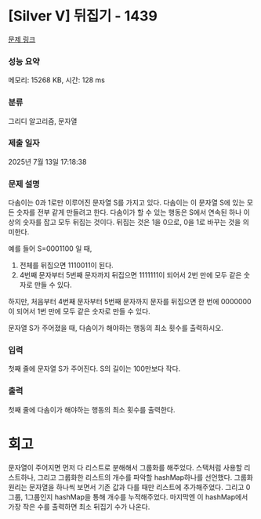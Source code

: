 # [Silver V] 뒤집기 - 1439 

[문제 링크](https://www.acmicpc.net/problem/1439) 

### 성능 요약

메모리: 15268 KB, 시간: 128 ms

### 분류

그리디 알고리즘, 문자열

### 제출 일자

2025년 7월 13일 17:18:38

### 문제 설명

<p>다솜이는 0과 1로만 이루어진 문자열 S를 가지고 있다. 다솜이는 이 문자열 S에 있는 모든 숫자를 전부 같게 만들려고 한다. 다솜이가 할 수 있는 행동은 S에서 연속된 하나 이상의 숫자를 잡고 모두 뒤집는 것이다. 뒤집는 것은 1을 0으로, 0을 1로 바꾸는 것을 의미한다.</p>

<p>예를 들어 S=0001100 일 때,</p>

<ol>
	<li>전체를 뒤집으면 1110011이 된다.</li>
	<li>4번째 문자부터 5번째 문자까지 뒤집으면 1111111이 되어서 2번 만에 모두 같은 숫자로 만들 수 있다.</li>
</ol>

<p>하지만, 처음부터 4번째 문자부터 5번째 문자까지 문자를 뒤집으면 한 번에 0000000이 되어서 1번 만에 모두 같은 숫자로 만들 수 있다.</p>

<p>문자열 S가 주어졌을 때, 다솜이가 해야하는 행동의 최소 횟수를 출력하시오.</p>

### 입력 

 <p>첫째 줄에 문자열 S가 주어진다. S의 길이는 100만보다 작다.</p>

### 출력 

 <p>첫째 줄에 다솜이가 해야하는 행동의 최소 횟수를 출력한다.</p>

# 회고

문자열이 주어지면 먼저 다 리스트로 분해해서 그룹화를 해주었다. 스택처럼 사용할 리스트하나, 그리고 그룹화한 리스트의 개수를 파악할 hashMap하나를 선언했다. 그룹화 원리는 문자열을 하나씩 보면서 기존 값과 다를 때만 리스트에 추가해주었다. 그리고 0그룹, 1그룹인지 hashMap을 통해 개수를 누적해주었다. 마지막엔 이 hashMap에서 가장 작은 수를 출력하면 최소 뒤집기 수가 나온다.
